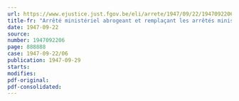 ```yaml
---
url: https://www.ejustice.just.fgov.be/eli/arrete/1947/09/22/1947092206/justel
title-fr: "Arrêté ministériel abrogeant et remplaçant les arrêtés ministériels des 27 mai 1947 et 19 juin 1947, réglementant les prix des places dans les cinémas (abrogé par AM 05-04-1950, art. 2)"
date: 1947-09-22
source:
number: 1947092206
page: 888888
case: 1947-09-22/06
publication: 1947-09-29
starts:
modifies:
pdf-original:
pdf-consolidated:
---
```


